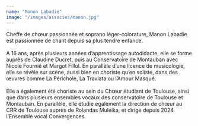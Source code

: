 ```yaml
---
name: "Manon Labadie"
image: "/images/associes/manon.jpg"
---
```


Cheffe de chœur passionnée et soprano léger-colorature, Manon Labadie est passionnée de chant depuis sa plus tendre enfance.
\
\
A 16 ans, après plusieurs années d’apprentissage autodidacte, elle se forme auprès de Claudine Ducret, puis au Conservatoire de Montauban avec Nicole Fournié et Margot Fillol.  En parallèle d’une licence de musicologie, elle se révèle sur scène, aussi bien en choriste qu’en soliste, dans des œuvres comme La Périchole, La Traviata ou l’Amour Masqué.
\
\
Elle a également été choriste au sein du Chœur étudiant de Toulouse, ainsi que dans plusieurs ensembles vocaux des conservatoire de Toulouse et Montauban.
En parallèle, elle étudie également la direction de chœur au CRR de Toulouse auprès de Rolandas Muleika, et dirige depuis 2024 l’Ensemble vocal Convergences. 
